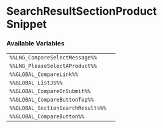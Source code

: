 # SearchResultSectionProduct Snippet

### Available Variables
|||
|---|---|
| `%%LNG_CompareSelectMessage%%` |
| `%%LNG_PleaseSelectAProduct%%` |
| `%%GLOBAL_CompareLink%%` |
| `%%GLOBAL_ListJS%%` |
| `%%GLOBAL_CompareOnSubmit%%` |
| `%%GLOBAL_CompareButtonTop%%` |
| `%%GLOBAL_SectionSearchResults%%` |
| `%%GLOBAL_CompareButton%%` |
